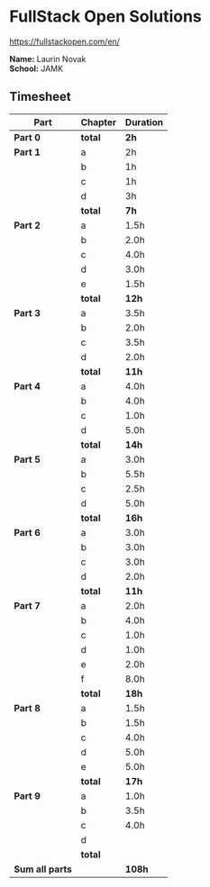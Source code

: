 # FullStack Open Solutions

https://fullstackopen.com/en/

**Name:** Laurin Novak  
**School:** JAMK

## Timesheet

| Part              | Chapter   | Duration |
|-------------------|-----------|----------|
| **Part 0**        | **total** | **2h**   |
| **Part 1**        | a         | 2h       |
|                   | b         | 1h       |  
|                   | c         | 1h       |
|                   | d         | 3h       |
|                   | **total** | **7h**   |
| **Part 2**        | a         | 1.5h     |
|                   | b         | 2.0h     |
|                   | c         | 4.0h     |
|                   | d         | 3.0h     |
|                   | e         | 1.5h     |
|                   | **total** | **12h**  |
| **Part 3**        | a         | 3.5h     |
|                   | b         | 2.0h     |
|                   | c         | 3.5h     |
|                   | d         | 2.0h     |
|                   | **total** | **11h**  |
| **Part 4**        | a         | 4.0h     |
|                   | b         | 4.0h     |
|                   | c         | 1.0h     |
|                   | d         | 5.0h     |
|                   | **total** | **14h**  |
| **Part 5**        | a         | 3.0h     |
|                   | b         | 5.5h     |
|                   | c         | 2.5h     |
|                   | d         | 5.0h     |
|                   | **total** | **16h**  |
| **Part 6**        | a         | 3.0h     |
|                   | b         | 3.0h     |
|                   | c         | 3.0h     |
|                   | d         | 2.0h     |
|                   | **total** | **11h**  |
| **Part 7**        | a         | 2.0h     |
|                   | b         | 4.0h     |
|                   | c         | 1.0h     |
|                   | d         | 1.0h     |
|                   | e         | 2.0h     |
|                   | f         | 8.0h     |
|                   | **total** | **18h**  |
| **Part 8**        | a         | 1.5h     |
|                   | b         | 1.5h     |
|                   | c         | 4.0h     |
|                   | d         | 5.0h     |
|                   | e         | 5.0h     |
|                   | **total** | **17h**  |
| **Part 9**        | a         | 1.0h     |
|                   | b         | 3.5h     |
|                   | c         | 4.0h     |
|                   | d         |          |
|                   | **total** |          |
| **Sum all parts** |           | **108h** |
